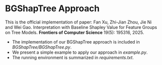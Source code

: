 # BGShapTree Approach 
This is the official implementation of paper:
Fan Xu, Zhi-Jian Zhou, Jie Ni and Wei Gao. Interpretation with Baseline Shapley Value for Feature Groups on Tree Models. **Frontiers of Computer Science** 19(5): 195316, 2025.

+ The implementation of our BGShapTree approach is included in *BGShapTree/BGShapTree.py*.
+ We present a simple example to apply our approach in *example.py*.
+ The running environment is summarized in *requirements.txt*.
